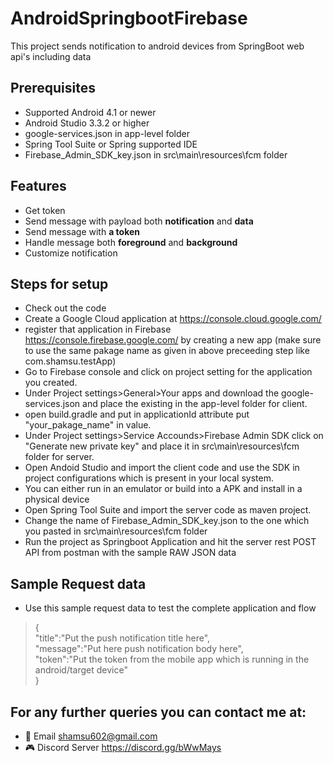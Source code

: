 # AndroidSpringbootFirebase
This project sends notification to android devices from SpringBoot web api's including data

## Prerequisites
* Supported Android 4.1 or newer
* Android Studio 3.3.2 or higher
* google-services.json in app-level folder
* Spring Tool Suite or Spring supported IDE
* Firebase_Admin_SDK_key.json in src\main\resources\fcm folder

## Features
* Get token
* Send message with payload both **notification** and **data**
* Send message with **a token**
* Handle message both **foreground** and **background**
* Customize notification

## Steps for setup
* Check out the code
* Create a Google Cloud application at https://console.cloud.google.com/
* register that application in Firebase https://console.firebase.google.com/ by creating a new app (make sure to use the same pakage name as given in above preceeding step like com.shamsu.testApp)
* Go to Firebase console and click on project setting for the application you created.
* Under Project settings>General>Your apps and download the google-services.json and place the existing in the app-level folder for client.
* open build.gradle and put in applicationId attribute put "your_pakage_name" in value.
* Under Project settings>Service Accounds>Firebase Admin SDK click on "Generate new private key" and place it in src\main\resources\fcm folder for server.
* Open Andoid Studio and import the client code and use the SDK in project configurations which is present in your local system.
* You can either run in an emulator or build into a APK and install in a physical device
* Open Spring Tool Suite and import the server code as maven project.
* Change the name of Firebase_Admin_SDK_key.json to the one which you pasted in src\main\resources\fcm folder
* Run the project as Springboot Application and hit the server rest POST API from postman with the sample RAW JSON data

## Sample Request data
* Use this sample request data to test the complete application and flow

> {<br>
>	"title":"Put the push notification title here",<br>
>	"message":"Put here push notification body here",<br>
>	"token":"Put the token from the mobile app which is running in the android/target device"<br>
> }

## For any further queries you can contact me at:
* :e-mail: Email shamsu602@gmail.com
* :video_game: Discord Server https://discord.gg/bWwMays



